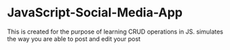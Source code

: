 # JavaScript-Social-Media-App
This is created for the purpose of learning CRUD operations in JS.
simulates the way you are able to post and edit your post 

